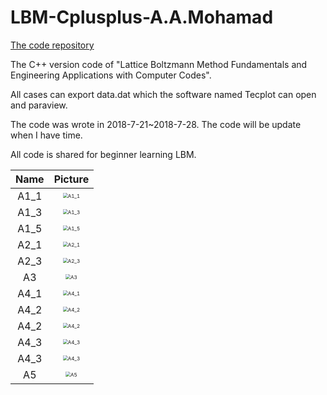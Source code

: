 # LBM-Cplusplus-A.A.Mohamad

[The code repository]( https://github.com/zmhhaha/LBM-Cplusplus-A.A.Mohamad )

The C++ version code of "Lattice Boltzmann Method Fundamentals and
Engineering Applications with Computer Codes".

All cases can export data.dat which the software named Tecplot can
open and paraview.

The code was wrote in 2018-7-21~2018-7-28. The code will be update
when I have time.

All code is shared for beginner learning LBM.

| Name |                           Picture                            |
| :--: | :----------------------------------------------------------: |
| A1_1 |  <img src="A1_1/export.jpg" alt="A1_1" style="zoom:50%;" />  |
| A1_3 |  <img src="A1_3/export.jpg" alt="A1_3" style="zoom:50%;" />  |
| A1_5 |  <img src="A1_5/export.jpg" alt="A1_5" style="zoom:50%;" />  |
| A2_1 |  <img src="A2_1/export.jpg" alt="A2_1" style="zoom:50%;" />  |
| A2_3 |  <img src="A2_3/export.jpg" alt="A2_3" style="zoom:50%;" />  |
|  A3  |    <img src="A3/export.jpg" alt="A3" style="zoom:50%;" />    |
| A4_1 | <img src="A4_1/export timestep=20000.jpg" alt="A4_1" style="zoom:50%;" /> |
| A4_2 | <img src="A4_2/exportT.jpg" alt="A4_2" style="zoom:50%;" />  |
| A4_2 | <img src="A4_2/exportVelocity.jpg" alt="A4_2" style="zoom:50%;" /> |
| A4_3 | <img src="A4_3/exportT.jpg" alt="A4_3" style="zoom:50%;" />  |
| A4_3 | <img src="A4_3/exportVelocity.jpg" alt="A4_3" style="zoom:50%;" /> |
|  A5  | <img src="A5/exportVelocity.jpg" alt="A5" style="zoom:50%;" /> |

